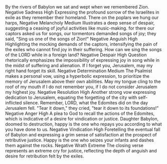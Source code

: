 <sentimentAnalysis>
    <psalm number="137">
        <verse number="1">
            <text>By the rivers of Babylon we sat and wept when we remembered Zion.</text>
            <polarity>Negative</polarity>
            <emotion>Sadness</emotion>
            <intensity>High</intensity>
            <context>Expressing the profound sorrow of the Israelites in exile as they remember their homeland.</context>
        </verse>
        <verse number="2">
            <text>There on the poplars we hung our harps,</text>
            <polarity>Negative</polarity>
            <emotion>Melancholy</emotion>
            <intensity>Medium</intensity>
            <context>Illustrates a deep sense of despair, suggesting a ceasing of joyful activities like music-making.</context>
        </verse>
        <verse number="3">
            <text>for there our captors asked us for songs, our tormentors demanded songs of joy; they said, "Sing us one of the songs of Zion!"</text>
            <polarity>Negative</polarity>
            <emotion>Anguish</emotion>
            <intensity>High</intensity>
            <context>Highlighting the mocking demands of the captors, intensifying the pain of the exiles who cannot find joy in their suffering.</context>
        </verse>
        <verse number="4">
            <text>How can we sing the songs of the LORD while in a foreign land?</text>
            <polarity>Negative</polarity>
            <emotion>Despair</emotion>
            <intensity>High</intensity>
            <context>Question rhetorically emphasizes the impossibility of expressing joy in song while in the midst of suffering and alienation.</context>
        </verse>
        <verse number="5">
            <text>If I forget you, Jerusalem, may my right hand forget its skill.</text>
            <polarity>Negative</polarity>
            <emotion>Determination</emotion>
            <intensity>Medium</intensity>
            <context>The Psalmist makes a personal vow, using a hyperbolic expression, to prioritize the memory of Jerusalem above their own abilities.</context>
        </verse>
        <verse number="6">
            <text>May my tongue cling to the roof of my mouth if I do not remember you, if I do not consider Jerusalem my highest joy.</text>
            <polarity>Negative</polarity>
            <emotion>Resolution</emotion>
            <intensity>High</intensity>
            <context>Another strong vow expressing dedication to Jerusalem, equating the forgetting of the city with self-inflicted silence.</context>
        </verse>
        <verse number="7">
            <text>Remember, LORD, what the Edomites did on the day Jerusalem fell. "Tear it down," they cried, "tear it down to its foundations!"</text>
            <polarity>Negative</polarity>
            <emotion>Anger</emotion>
            <intensity>High</intensity>
            <context>A plea to God to recall the actions of the Edomites, which is indicative of a desire for vindication or justice.</context>
        </verse>
        <verse number="8">
            <text>Daughter Babylon, doomed to destruction, happy is the one who repays you according to what you have done to us.</text>
            <polarity>Negative</polarity>
            <emotion>Vindication</emotion>
            <intensity>High</intensity>
            <context>Foretelling the eventual fall of Babylon and expressing a grim sense of satisfaction at the prospect of retributive justice.</context>
        </verse>
        <verse number="9">
            <text>Happy is the one who seizes your infants and dashes them against the rocks.</text>
            <polarity>Negative</polarity>
            <emotion>Wrath</emotion>
            <intensity>Extreme</intensity>
            <context>The closing verse represents an extreme cry for justice, reflecting the depth of anguish and desire for retribution felt by the exiles.</context>
        </verse>
    </psalm>
</sentimentAnalysis>